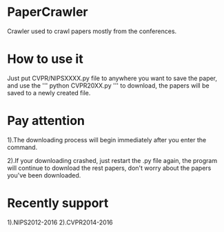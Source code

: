# PaperCrawler
Crawler used to crawl papers mostly from the conferences.

# How to use it 
Just put CVPR/NIPSXXXX.py file to anywhere you want to save the paper,
and use the 
'''
python CVPR20XX.py 
'''
to download, the papers will be saved 
to a newly created file.

# Pay attention

1).The downloading process will begin immediately after you enter the command.

2).If your downloading crashed, just restart the .py file again, the program 
will continue to download the rest papers, don't worry about the papers you've 
been downloaded.

# Recently support
1).NIPS2012-2016
2).CVPR2014-2016

